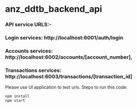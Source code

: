 # anz_ddtb_backend_api
### API service URLS:- 
### Login services: http://localhost:6001/auth/login 
### Accounts services: http://localhost:6002/accounts/[account_number],
### Transactions services: http://localhost:6003/transactions/[transaction_id]

Please use UI application to test urls.
Steps to run this code:
```
npm install
npm start
```
